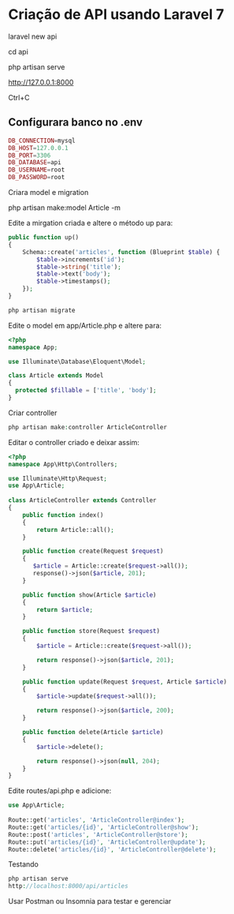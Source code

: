 # Criação de API usando Laravel 7

laravel new api

cd api

php artisan serve

http://127.0.0.1:8000

Ctrl+C

## Configurara banco no .env
```php
DB_CONNECTION=mysql
DB_HOST=127.0.0.1
DB_PORT=3306
DB_DATABASE=api
DB_USERNAME=root
DB_PASSWORD=root
```
Criara model e migration

php artisan make:model Article -m

Edite a mirgation criada e altere o método up para:
```php
public function up()
{
    Schema::create('articles', function (Blueprint $table) {
        $table->increments('id');
        $table->string('title');
        $table->text('body');
        $table->timestamps();
    });
}

php artisan migrate
```
Edite o model em app/Article.php e altere para:
```php
<?php
namespace App;

use Illuminate\Database\Eloquent\Model;

class Article extends Model
{
  protected $fillable = ['title', 'body'];
}
```
Criar controller
```php
php artisan make:controller ArticleController
```
Editar o controller criado e deixar assim:
```php
<?php
namespace App\Http\Controllers;

use Illuminate\Http\Request;
use App\Article;
 
class ArticleController extends Controller
{
    public function index()
    {
        return Article::all();
    }

    public function create(Request $request)
    {
       $article = Article::create($request->all());
       response()->json($article, 201);
    }

    public function show(Article $article)
    {
        return $article;
    }

    public function store(Request $request)
    {
        $article = Article::create($request->all());

        return response()->json($article, 201);
    }

    public function update(Request $request, Article $article)
    {
        $article->update($request->all());

        return response()->json($article, 200);
    }

    public function delete(Article $article)
    {
        $article->delete();

        return response()->json(null, 204);
    }
}
```
Edite routes/api.php e adicione:
```php
use App\Article;
 
Route::get('articles', 'ArticleController@index');
Route::get('articles/{id}', 'ArticleController@show');
Route::post('articles', 'ArticleController@store');
Route::put('articles/{id}', 'ArticleController@update');
Route::delete('articles/{id}', 'ArticleController@delete');
```
Testando
```php
php artisan serve
http://localhost:8000/api/articles
```
Usar Postman ou Insomnia para testar e gerenciar

